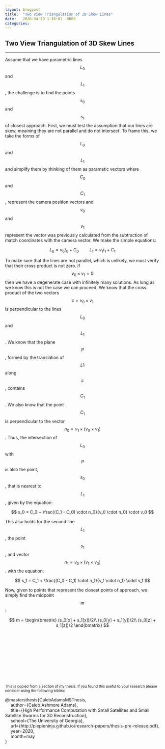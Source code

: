 ```yaml
---
layout: blogpost
title:  "Two View Triangulation of 3D Skew Lines"
date:   2020-04-29 1:16:01 -0600
categories:
---
```


<h2>Two View Triangulation of 3D Skew Lines</h2>

---

Assume that we have parametric lines $$L_0$$ and $$L_1$$, the challenge is to find the points $$s_0$$ and $$s_1$$ of
closest approach. First, we must test the assumption that our lines are skew, meaining they
are not parallel and do not intersect. To frame this, we take the forms of $$L_0$$ and $$L_1$$
and simplify them by thinking of them as parametic vectors where $$C_0$$ and $$C_1$$, represent the camera
position vectors and $$v_0$$ and $$v_1$$ represent the vector was previously calculated from the subtraction
of match coordinates with the camera vector. We make the simple equations:

$$
L_0 = v_0 t_0 + C_0 \hspace{1cm} L_1 = v_1 t_1 + C_1
$$

To make sure that the lines are not parallel, which is unlikely, we must verify that their cross product
is not zero. if $$v_0 \times v_1 = 0$$ then we have a degenerate case with infinitely many solutions. As long
as we know this is not the case we can proceed. We know that the cross product of the two vectors
$$c = v_0 \times v_1$$ is perpendicular to the lines $$L_0$$ and $$L_1$$. We know that the plane $$P$$, formed by the
translation of $$L1$$ along $$c$$, contains $$C_1$$. We also know
that the point $$C_1$$ is perpendicular to the vector $$n_0 = v_1 \times (v_0 \times v_1)$$. Thus, the intersection
of $$L_0$$ with $$P$$ is also the point, $$s_0$$, that is nearest to $$L_1$$, given by the equation:

$$
  s_0 = C_0 + \frac{(C_1 - C_0) \cdot n_0}{v_0 \cdot n_0} \cdot v_0
$$

This also holds for the second line $$L_1$$, the point $$s_1$$, and vector $$n_1 = v_0 \times (v_1 \times v_0)$$.
with the equation:

$$
  s_1 = C_1 + \frac{(C_0 - C_1) \cdot n_1}{v_1 \cdot n_1} \cdot v_1
$$

Now, given to points that represent the closest points of approach, we simply find the midpoint $$m$$:

$$
  m = \begin{bmatrix}
    (s_0[x] + s_1[x])/2\\
    (s_0[y] + s_1[y])/2\\
    (s_0[z] + s_1[z])/2
  \end{bmatrix}
$$



<br><br><br><br><br><br><br><br><br><br>
<small>This is copied from a section of my thesis. If you found this useful to your research please consider using the following bibtex:</small>

<p class="bibtex">
  @mastersthesis{CalebAdamsMSThesis, <br>
    &emsp; author={Caleb Ashmore Adams}, <br>
    &emsp; title={High Performance Computation with Small Satellites and Small Satellite Swarms for 3D Reconstruction}, <br>
    &emsp; school={The University of Georgia}, <br>
    &emsp; url={http://piepieninja.github.io/research-papers/thesis-pre-release.pdf},<br>
    &emsp; year=2020, <br>
    &emsp; month=may <br>
  }
</p>

<br><br><br><br>
